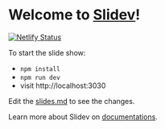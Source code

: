 # Welcome to [Slidev](https://github.com/slidevjs/slidev)!

[![Netlify Status](https://api.netlify.com/api/v1/badges/e601fd23-2b29-44b9-850f-4ca5c2643aa4/deploy-status)](https://app.netlify.com/sites/xloj-slide/deploys)

To start the slide show:

- `npm install`
- `npm run dev`
- visit http://localhost:3030

Edit the [slides.md](./slides.md) to see the changes.

Learn more about Slidev on [documentations](https://sli.dev/).
